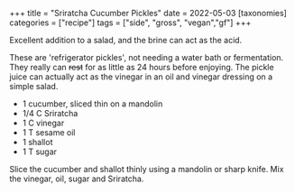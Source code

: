 +++
title = "Sriratcha Cucumber Pickles"
date = 2022-05-03
[taxonomies]
categories = ["recipe"]
tags = ["side", "gross", "vegan","gf"]
+++


Excellent addition to a salad, and the brine can act as the acid. 

<!-- more -->
These are 'refrigerator pickles', not needing a water bath or fermentation.
They really can ~~rest~~ for as little as 24 hours before enjoying.  The pickle juice
 can actually act as the vinegar in an oil and vinegar dressing on a simple salad.

- 1 cucumber, sliced thin on a mandolin
- 1/4 C Sriratcha
- 1 C vinegar
- 1 T sesame oil
- 1 shallot
- 1 T sugar

Slice the cucumber and shallot thinly using a mandolin or sharp knife.  Mix the vinegar, oil, sugar and Sriratcha.
 
